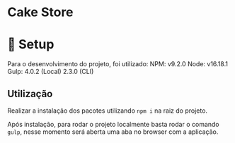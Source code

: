 # Cake Store

# 🧩 Setup

Para o desenvolvimento do projeto, foi utilizado: 
NPM: v9.2.0
Node: v16.18.1
Gulp: 4.0.2 (Local) 2.3.0 (CLI)

## Utilização

Realizar a instalação dos pacotes utilizando `npm i` na raiz do projeto.

Após instalação, para rodar o projeto localmente basta rodar o comando `gulp`, nesse momento será aberta uma aba no browser com a aplicação.
